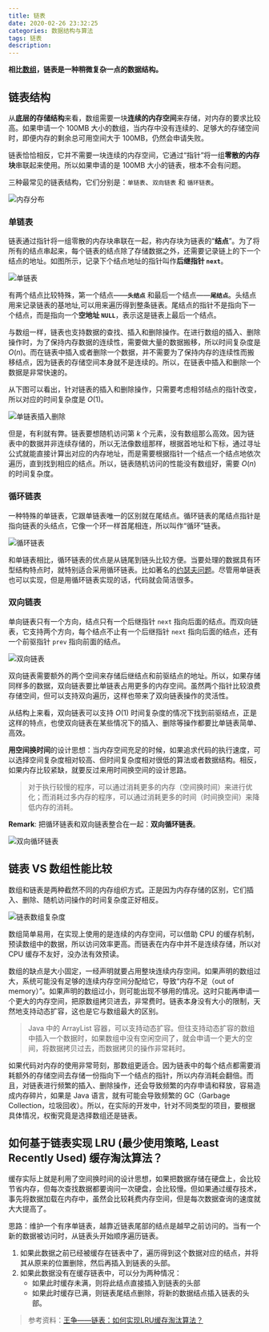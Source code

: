 ```yaml
---
title: 链表
date: 2020-02-26 23:32:25
categories: 数据结构与算法
tags: 链表
description:
---
```


**相比[数组](https://cnxiekun.github.io/2020/02/25/%E6%95%B0%E7%BB%84/)，链表是一种稍微复杂一点的数据结构。**

## 链表结构

从**底层的存储结构**来看，数组需要一块**连续的内存空间**来存储，对内存的要求比较高。如果申请一个 100MB 大小的数组，当内存中没有连续的、足够大的存储空间时，即便内存的剩余总可用空间大于 100MB，仍然会申请失败。

链表恰恰相反，它并不需要一块连续的内存空间，它通过“指针”将一组**零散的内存块**串联起来使用。所以如果申请的是 100MB 大小的链表，根本不会有问题。

三种最常见的链表结构，它们分别是：`单链表`、`双向链表` 和 `循环链表`。

<!--more-->

![内存分布](2020-02-26-链表/内存分布.jpg)

### 单链表

链表通过指针将一组零散的内存块串联在一起，称内存块为链表的“**结点**”。为了将所有的结点串起来，每个链表的结点除了存储数据之外，还需要记录链上的下一个结点的地址。如图所示，记录下个结点地址的指针叫作**后继指针 `next`**。

![单链表](2020-02-26-链表/单链表.jpg)

有两个结点比较特殊，第一个结点——**`头结点`** 和最后一个结点——**`尾结点`**。头结点用来记录链表的基地址,可以用来遍历得到整条链表。尾结点的指针不是指向下一个结点，而是指向一个**空地址 `NULL`**，表示这是链表上最后一个结点。

与数组一样，链表也支持数据的查找、插入和删除操作。在进行数组的插入、删除操作时，为了保持内存数据的连续性，需要做大量的数据搬移，所以时间复杂度是 $O(n)$。而在链表中插入或者删除一个数据，并不需要为了保持内存的连续性而搬移结点，因为链表的存储空间本身就不是连续的。所以，在链表中插入和删除一个数据是非常快速的。

从下图可以看出，针对链表的插入和删除操作，只需要考虑相邻结点的指针改变，所以对应的时间复杂度是 $O(1)$。

![单链表插入删除](2020-02-26-链表/单链表插入删除.jpg)

但是，有利就有弊。链表要想随机访问第 $k$ 个元素，没有数组那么高效。因为链表中的数据并非连续存储的，所以无法像数组那样，根据首地址和下标，通过寻址公式就能直接计算出对应的内存地址，而是需要根据指针一个结点一个结点地依次遍历，直到找到相应的结点。所以，链表随机访问的性能没有数组好，需要 $O(n)$ 的时间复杂度。

### 循环链表

一种特殊的单链表，它跟单链表唯一的区别就在尾结点。循环链表的尾结点指针是指向链表的头结点，它像一个环一样首尾相连，所以叫作“循环”链表。

![循环链表](2020-02-26-链表/循环链表.jpg)

和单链表相比，循环链表的优点是从链尾到链头比较方便。当要处理的数据具有环型结构特点时，就特别适合采用循环链表。比如著名的[约瑟夫问题](https://zh.wikipedia.org/wiki/%E7%BA%A6%E7%91%9F%E5%A4%AB%E6%96%AF%E9%97%AE%E9%A2%98)。尽管用单链表也可以实现，但是用循环链表实现的话，代码就会简洁很多。

### 双向链表

单向链表只有一个方向，结点只有一个后继指针 `next` 指向后面的结点。而双向链表，它支持两个方向，每个结点不止有一个后继指针 `next` 指向后面的结点，还有一个前驱指针 `prev` 指向前面的结点。

![双向链表](2020-02-26-链表/双向链表.jpg)

双向链表需要额外的两个空间来存储后继结点和前驱结点的地址。所以，如果存储同样多的数据，双向链表要比单链表占用更多的内存空间。虽然两个指针比较浪费存储空间，但可以支持双向遍历，这样也带来了双向链表操作的灵活性。

从结构上来看，双向链表可以支持 $O(1)$ 时间复杂度的情况下找到前驱结点，正是这样的特点，也使双向链表在某些情况下的插入、删除等操作都要比单链表简单、高效。

**用空间换时间**的设计思想：当内存空间充足的时候，如果追求代码的执行速度，可以选择空间复杂度相对较高、但时间复杂度相对很低的算法或者数据结构。相反，如果内存比较紧缺，就要反过来用时间换空间的设计思路。

> 对于执行较慢的程序，可以通过消耗更多的内存（空间换时间）来进行优化；而消耗过多内存的程序，可以通过消耗更多的时间（时间换空间）来降低内存的消耗。

**Remark**: 把循环链表和双向链表整合在一起：**双向循环链表**。

![双向循环链表](2020-02-26-链表/双向循环链表.jpg)

## 链表 VS 数组性能比较

数组和链表是两种截然不同的内存组织方式。正是因为内存存储的区别，它们插入、删除、随机访问操作的时间复杂度正好相反。

![链表数组复杂度](2020-02-26-链表/链表数组复杂度.jpg)

数组简单易用，在实现上使用的是连续的内存空间，可以借助 CPU 的缓存机制，预读数组中的数据，所以访问效率更高。而链表在内存中并不是连续存储，所以对 CPU 缓存不友好，没办法有效预读。

数组的缺点是大小固定，一经声明就要占用整块连续内存空间。如果声明的数组过大，系统可能没有足够的连续内存空间分配给它，导致“内存不足（out of memory）”。如果声明的数组过小，则可能出现不够用的情况。这时只能再申请一个更大的内存空间，把原数组拷贝进去，非常费时。链表本身没有大小的限制，天然地支持动态扩容，这也是它与数组最大的区别。

> Java 中的 ArrayList 容器，可以支持动态扩容。但往支持动态扩容的数组中插入一个数据时，如果数组中没有空闲空间了，就会申请一个更大的空间，将数据拷贝过去，而数据拷贝的操作非常耗时。

如果代码对内存的使用非常苛刻，那数组更适合。因为链表中的每个结点都需要消耗额外的存储空间去存储一份指向下一个结点的指针，所以内存消耗会翻倍。而且，对链表进行频繁的插入、删除操作，还会导致频繁的内存申请和释放，容易造成内存碎片，如果是 Java 语言，就有可能会导致频繁的 GC（Garbage Collection，垃圾回收）。所以，在实际的开发中，针对不同类型的项目，要根据具体情况，权衡究竟是选择数组还是链表。

## 如何基于链表实现 LRU (最少使用策略, Least Recently Used) 缓存淘汰算法？

缓存实际上就是利用了空间换时间的设计思想，如果把数据存储在硬盘上，会比较节省内存，但每次查找数据都要询问一次硬盘，会比较慢。但如果通过缓存技术，事先将数据加载在内存中，虽然会比较耗费内存空间，但是每次数据查询的速度就大大提高了。

思路：维护一个有序单链表，越靠近链表尾部的结点是越早之前访问的。当有一个新的数据被访问时，从链表头开始顺序遍历链表。

1. 如果此数据之前已经被缓存在链表中了，遍历得到这个数据对应的结点，并将其从原来的位置删除，然后再插入到链表的头部。
2. 如果此数据没有在缓存链表中，可以分为两种情况：
    - 如果此时缓存未满，则将此结点直接插入到链表的头部
    - 如果此时缓存已满，则链表尾结点删除，将新的数据结点插入链表的头部。


> 参考资料：[王争——链表：如何实现LRU缓存淘汰算法？](https://time.geekbang.org/column/article/41013)

